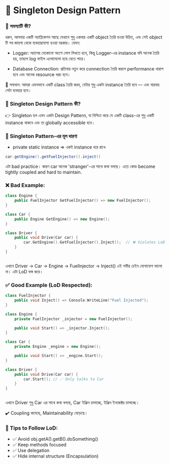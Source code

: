 # 🔑 Singleton Design Pattern

### 🧠 সমস্যাটি কী?

ধরুন, আপনার একটি অ্যাপ্লিকেশন আছে যেখানে শুধু একবার একটি object তৈরি হওয়া উচিত, এবং সেই object টি সব জায়গা থেকে ব্যবহারযোগ্য হওয়া দরকার। যেমন:

- Logger: অ্যাপের যেকোনো অংশে লোগ লিখতে হবে, কিন্তু Logger-এর instance যদি অনেক তৈরি হয়, তাহলে log ফাইল এলোমেলো হয়ে যেতে পারে।

- Database Connection: প্রতিবার নতুন করে connection তৈরি করলে performance খারাপ হবে এবং অনেক resource খরচ হবে।

🤔 সমাধান: আমরা এমনভাবে একটি class তৈরি করব, যেটার শুধু একটা instance তৈরি হবে — এবং বারবার সেটা ব্যবহার হবে।

### 🎯 Singleton Design Pattern কী?

👉 Singleton হল এমন একটা Design Pattern, যা নিশ্চিত করে যে একটি class-এর শুধু একটি instance থাকবে এবং তা globally accessible হবে।

### 🧱 Singleton Pattern-এর মূল ধারণা

- private static instance => একই instance ধরে রাখে

```cs
car.getEngine().getFuelInjector().inject()


```

এটা bad practice। কারণ car অনেক 'stranger'-এর সাথে কথা বলছে। এতে কোড become tightly coupled and hard to maintain.

### ❌ Bad Example:

```cpp
class Engine {
    public FuelInjector GetFuelInjector() => new FuelInjector();
}

class Car {
    public Engine GetEngine() => new Engine();
}

class Driver {
    public void Drive(Car car) {
        car.GetEngine().GetFuelInjector().Inject();  // ❌ Violates LoD
    }
}



```

এখানে Driver → Car → Engine → FuelInjector → Inject()
এই গভীর চেইন যোগাযোগ ভালো না। এটা LoD ভঙ্গ করে।

### ✅ Good Example (LoD Respected):

```cpp
class FuelInjector {
    public void Inject() => Console.WriteLine("Fuel Injected");
}

class Engine {
    private FuelInjector _injector = new FuelInjector();

    public void Start() => _injector.Inject();
}

class Car {
    private Engine _engine = new Engine();

    public void Start() => _engine.Start();
}

class Driver {
    public void Drive(Car car) {
        car.Start(); // ✅ Only talks to Car
    }
}



```

এখানে Driver শুধু Car এর সাথে কথা বলছে, Car ইঞ্জিন চালাচ্ছে, ইঞ্জিন ইনজেক্টর চালাচ্ছে।

✔️ Coupling কমেছে, Maintainability বেড়েছে।

### 🔧 Tips to Follow LoD:

- ✅ Avoid obj.getA().getB().doSomething()
- ✅ Keep methods focused
- ✅ Use delegation
- ✅ Hide internal structure (Encapsulation)
